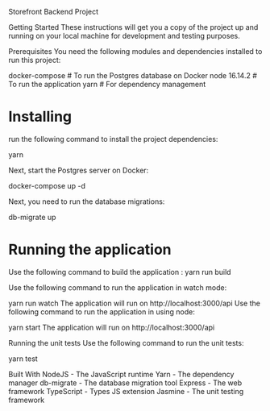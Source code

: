 

Storefront Backend Project


Getting Started
These instructions will get you a copy of the project up and running on your local machine for development and testing purposes.

Prerequisites
You need the following modules and dependencies installed to run this project:

docker-compose   # To run the Postgres database on Docker
node 16.14.2          # To run the application
yarn             # For dependency management

# Installing
run the following command to install the project dependencies:

yarn

Next, start the Postgres server on Docker:

docker-compose up -d

Next, you need to run the database migrations:

db-migrate up

# Running the application

Use the following command to build the application :
yarn run build

Use the following command to run the application in watch mode:

yarn run watch
The application will run on http://localhost:3000/api
Use the following command to run the application in using node:

yarn start
The application will run on http://localhost:3000/api

Running the unit tests
Use the following command to run the unit tests:

  yarn test


Built With
NodeJS - The JavaScript runtime
Yarn - The dependency manager
db-migrate - The database migration tool
Express - The web framework
TypeScript - Types JS extension
Jasmine - The unit testing framework


